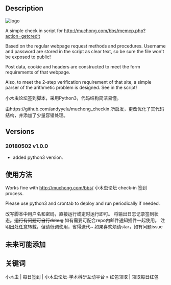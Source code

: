 ## Description

![logo](http://muchongimg.xmcimg.com/data/emuch_bbs_images/portal/image/portal/logo.png)

A simple check in script for http://muchong.com/bbs/memcp.php?action=getcredit

Based on the regular webpage request methods and procedures. Username and password are stored in the script as clear text, so be sure the file won't be exposed to public!

Post data, cookie and headers are constructed to meet the form requirements of that webpage.

Also, to meet the 2-step verification requirement of that site, a simple parser of the arithmetic problem is designed. See in the script!

小木虫论坛签到脚本，采用Python3，代码结构简洁易懂。

由https://github.com/andyyelu/muchong_checkin 所启发，更改优化了其代码结构，并添加了少量容错处理。

## Versions

### 20180502 v1.0.0

- added python3 version.

## 使用方法

Works fine with http://muchong.com/bbs/ 小木虫论坛 check-in 签到 process.

Please use python3 and crontab to deploy and run periodically if needed.

改写脚本中用户名和密码，直接运行或定时运行即可。
将输出日志记录签到状态。~~运行有问题可自行debug~~
如有需要可配合repo内邮件通知插件一起使用。
注明出处任意转载，但请低调使用，省得迭代~
如果喜欢烦请star，如有问题issue

## 未来可能添加



## 关键词

小木虫 | 每日签到 | 小木虫论坛-学术科研互动平台 » 红包领取 | 领取每日红包
